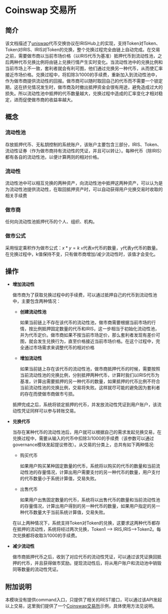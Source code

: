 # Coinswap 交易所

## 简介

该文档描述了[uniswap](https://uniswap.io/)代币交换协议在IRISHub上的实现，支持Token对Token、Token对IRIS、IRIS对Token的兑换，整个兑换过程完全由链上自动完成。在交易之前，需要做市商以当前市场价格（以IRIS代币为基准）抵押代币到流动性池，之后两种代币兑换比例将由链上兑换行情产生实时变化。当流动性池中的兑换比例和当前市场上不一致，套利者就会有利可图，他们通过兑换另一种代币，从而使汇率接近市场价格。兑换过程中，将扣除3/1000的手续费，重新加入到流动性池中，作为做市商提供流动性的回报。做市商可以随时取回自己的代币而不需要一个锁定期，这在挤兑情况发生时，做市商及时撤出抵押资金会很有用途，避免造成过大的损失。所以流动性池中抵押的代币数量越大，兑换过程中造成的汇率变化才相对稳定，进而促使做市商的收益率越大。

## 概念

### 流动性池

存放抵押代币、无私钥控制的系统账户，该账户主要包含三部分，IRIS、Token、流动性证券（作为做市商持有流动性的凭证，并且可以转让）。每种代币（除IRIS）都有各自的流动性池，以便计算两则的相对价格。

### 流动性

流动性池中可以相互兑换的两种资产，向流动性池中抵押这两种资产，可以认为是为流动性池提供流动性，在取回抵押资产时，可以自动获得用户兑换交易时收取的相关手续费

### 做市商

任何向流动性池抵押代币的个人、组织、机构。

### 做市公式

采用恒定乘积作为做市公式：$x \ast y=k$  `x`代表x代币的数量，`y`代表y代币的数量。在兑换过程中，k值保持不变，只有做市商增加/减少流动性时，该值才会变化。

## 操作

- **增加流动性**

  做市商为了获取兑换过程中的手续费，可以通过抵押自己的代币到流动性池中，主要包含两种情况：

  - **创建流动性池**

    如果当前链上不存在该代币的流动性池，做市商需要根据当前市场的行情，按比例抵押固定数量的代币和IRIS，这一步相当于初始化流动性池，并为代币定价。做市商如果不按当前市场定价，那么套利者发现有差价可图，就会发生兑换行为，直至价格接近当前市场价格。在这个过程中，完全通过市场需求来调整代币的相对价格

  - **增加流动性**

    如果当前链上存在该代币的流动性池，做市商抵押代币的时候，需要按照当前流动性池的兑换比例，分别抵押两种代币，计算时我们以IRIS代币为基准，计算出需要抵押的另一种代币的数量，如果抵押的代币比例不符合当前流动性池的兑换比例，交易将失败。这样就尽可能的避免因为套利者的存在而使做市商做市亏损。

  抵押完成之后，系统将锁定抵押的代币，并发放流动性凭证到用户账户，该流动性凭证同样可以参与转账交易。

- **兑换代币**

  当存在某种代币的流动性池后，用户就可以根据自己的需求发起兑换交易，在兑换过程中，需要从输入的代币中扣除3/1000的手续费（该参数可以通过governance模块发起提议修改）。从交易的分类上，总共有如下两种情况:

  - 购买代币

    如果用户购买某种固定数量的代币，系统将以购买的代币的数量和当前流动性池的存量情况，计算出用户需要支付的另一种代币的数量，用户支付的代币数量小于系统计算值，交易失败。

  - 出售代币

    如果用户出售固定数量的代币，系统将以出售代币的数量和当前流动性池的存量情况，计算出用户得到的另一种代币的数量，如果用户指定的另一种代币数量大于当前系统计算值，交易失败。

  在以上两种情况下，系统支持Token对Token的兑换，这要求这两种代币都存在抵押的流动性，系统将经过两次兑换，Token1 --> IRIS,IRIS-->Token2。每次兑换都将收取3/1000的手续费。

- **减少流动性**

  做市商抵押代币之后，收到了对应代币的流动性凭证，可以通过该凭证换回抵押的代币，并且获得做市奖励。提现流动性后，将从用户账户和流动池中销毁同等数量的流动性凭证。

## 附加说明

本模块没有提供command入口，只提供了相关的REST接口，可以通过该API发起以上交易，这里我们提供了一个[Coinswap交易所](https://github.com/zhiqiang-bianjie/coinswap)示例，具体使用方法见说明。
